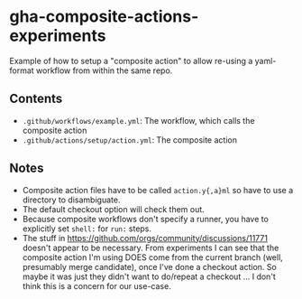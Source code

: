 # gha-composite-actions-experiments

Example of how to setup a "composite action" to allow re-using a yaml-format workflow
from within the same repo.

## Contents
- `.github/workflows/example.yml`: The workflow, which calls the composite action
- `.github/actions/setup/action.yml`: The composite action

## Notes
- Composite action files have to be called `action.y{,a}ml` so have to use a directory to disambiguate.
- The default checkout option will check them out.
- Because composite workflows don't specify a runner, you have to explicitly set `shell:` for `run:` steps.
- The stuff in https://github.com/orgs/community/discussions/11771 doesn't appear to be necessary.
  From experiments I can see that the composite action I'm using DOES come from the current branch (well, presumably merge candidate), once I've done a checkout action. So maybe it was just they didn't want to do/repeat a checkout ... I don't think this is a concern for our use-case.

